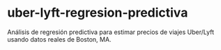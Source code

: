 # uber-lyft-regresion-predictiva
Análisis de regresión predictiva para estimar precios de viajes Uber/Lyft usando datos reales de Boston, MA.
